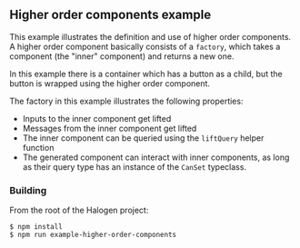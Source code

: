 ## Higher order components example

This example illustrates the definition and use of higher order components. A
higher order component basically consists of a `factory`, which takes a
component (the "inner" component) and returns a new one.

In this example there is a container which has a button as a child, but the
button is wrapped using the higher order component.

The factory in this example illustrates the following properties:

- Inputs to the inner component get lifted
- Messages from the inner component get lifted
- The inner component can be queried using the `liftQuery` helper function
- The generated component can interact with inner components, as long as their
  query type has an instance of the `CanSet` typeclass.

### Building

From the root of the Halogen project:

```
$ npm install
$ npm run example-higher-order-components
```
